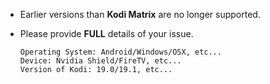 * Earlier versions than **Kodi Matrix** are no longer supported.
* Please provide **FULL** details of your issue.

  ```
  Operating System: Android/Windows/OSX, etc...
  Device: Nvidia Shield/FireTV, etc...
  Version of Kodi: 19.0/19.1, etc...
